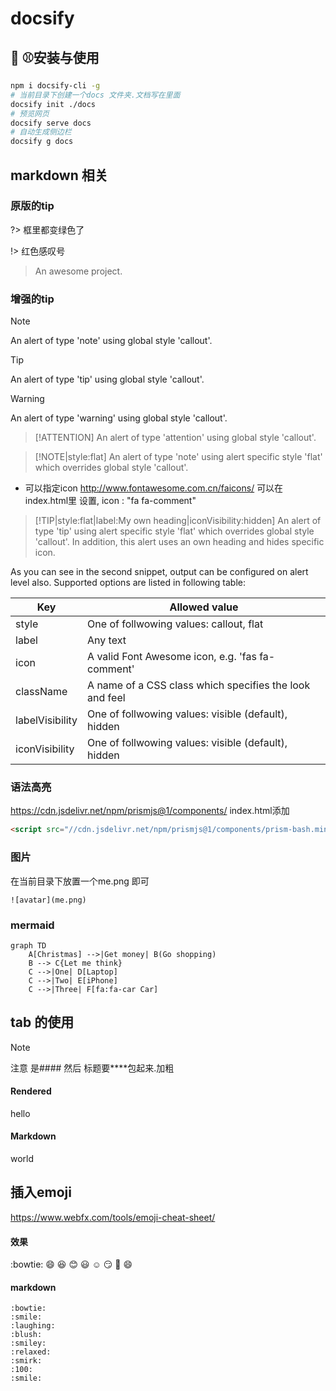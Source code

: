 #  docsify 

## :man: :baseball:安装与使用
```bash
npm i docsify-cli -g
# 当前目录下创建一个docs 文件夹.文档写在里面 
docsify init ./docs
# 预览网页
docsify serve docs
# 自动生成侧边栏
docsify g docs
```
##  markdown 相关

### 原版的tip
?> 框里都变绿色了

!> 红色感叹号

> An awesome project.

### 增强的tip

> [!NOTE]
> An alert of type 'note' using global style 'callout'.

> [!TIP]
> An alert of type 'tip' using global style 'callout'.


> [!WARNING]
> An alert of type 'warning' using global style 'callout'.

> [!ATTENTION]
> An alert of type 'attention' using global style 'callout'.

> [!NOTE|style:flat]
> An alert of type 'note' using alert specific style 'flat' which overrides global style 'callout'.

- 可以指定icon
http://www.fontawesome.com.cn/faicons/
可以在 index.html里 设置, icon : "fa fa-comment"

> [!TIP|style:flat|label:My own heading|iconVisibility:hidden]
> An alert of type 'tip' using alert specific style 'flat' which overrides global style 'callout'.
> In addition, this alert uses an own heading and hides specific icon.


As you can see in the second snippet, output can be configured on alert level also. Supported options are listed in following table:

| Key             | Allowed value                                           |
| --------------- | ------------------------------------------------------- |
| style           | One of follwowing values: callout, flat                 |
| label           | Any text                                                |
| icon            | A valid Font Awesome icon, e.g. 'fas fa-comment'        |
| className       | A name of a CSS class which specifies the look and feel |
| labelVisibility | One of follwowing values: visible (default), hidden     |
| iconVisibility  | One of follwowing values: visible (default), hidden     |



### 语法高亮
https://cdn.jsdelivr.net/npm/prismjs@1/components/
index.html添加
```html
<script src="//cdn.jsdelivr.net/npm/prismjs@1/components/prism-bash.min.js"></script>
```

###  图片
在当前目录下放置一个me.png 即可
```
![avatar](me.png)
```

### mermaid
```mermaid
graph TD
    A[Christmas] -->|Get money| B(Go shopping)
    B --> C{Let me think}
    C -->|One| D[Laptop]
    C -->|Two| E[iPhone]
    C -->|Three| F[fa:fa-car Car]
```

## tab 的使用
>[!note]
> 注意 是#### 然后 标题要****包起来.加粗
<!-- tabs:start -->
#### **Rendered**
hello
#### **Markdown**
world

<!-- tabs:end -->


## 插入emoji
https://www.webfx.com/tools/emoji-cheat-sheet/

<!-- tabs:start -->
#### **效果**
:bowtie:
:smile:
:laughing:
:blush:
:smiley:
:relaxed:
:smirk:
:100:
:smile:

#### **markdown**
```
:bowtie:
:smile:
:laughing:
:blush:
:smiley:
:relaxed:
:smirk:
:100:
:smile:
```
<!-- tabs:end -->